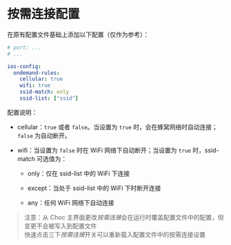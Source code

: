 # 按需连接配置

在原有配置文件基础上添加以下配置（仅作为参考）：

```yaml
# port: ...
# ...

ios-config:
  ondemand-rules:
    cellular: true
    wifi: true
    ssid-match: only
    ssid-list: ["ssid"]
```

配置说明：

* cellular：`true` 或者 `false`。当设置为 `true` 时，会在蜂窝网络时自动连接；`false` 为自动断开。

* wifi：当设置为 `false` 时在 WiFi 网络下自动断开；当设置为 `true` 时，ssid-match 可选值为：

    * only：仅在 ssid-list 中的 WiFi 下连接

    * except：当处于 ssid-list 中的 WiFi 下时断开连接

    * any：任何 WiFi 网络下自动连接

> 注意：从 Choc 主界面更改*按需连接*会在运行时覆盖配置文件中的配置，但变更不会被写入到配置文件  
> 快速点击三下*按需连接*开关可以重新载入配置文件中的按需连接设置